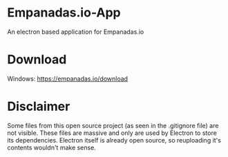 # Empanadas.io-App
 An electron based application for Empanadas.io

# Download
Windows: https://empanadas.io/download

# Disclaimer
Some files from this open source project (as seen in the .gitignore file) are not visible. These files are massive and only are used by Electron to store its dependencies. Electron itself is already open source, so reuploading it's contents wouldn't make sense.